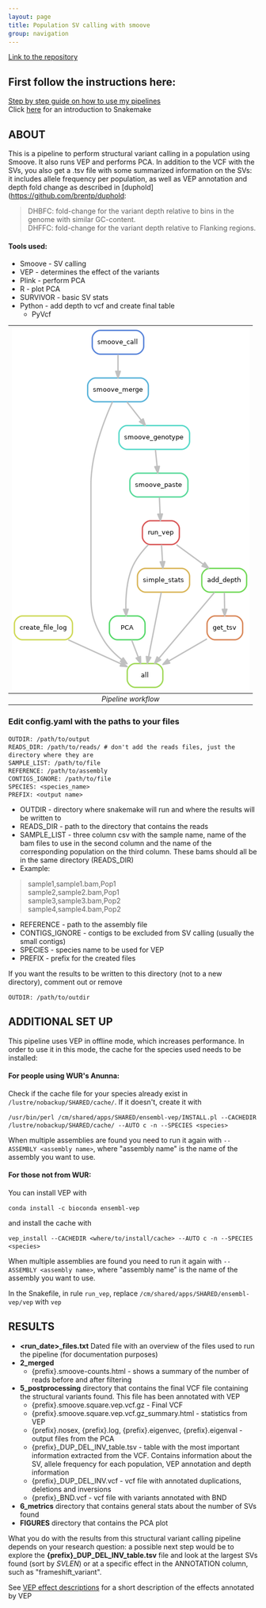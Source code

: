 ```yaml
---
layout: page
title: Population SV calling with smoove
group: navigation
---
```


[Link to the repository](https://github.com/CarolinaPB/population-structural-var-calling-smoove/tree/single_run)

## First follow the instructions here:
[Step by step guide on how to use my pipelines](https://carolinapb.github.io/2021-06-23-how-to-run-my-pipelines/)  
Click [here](https://github.com/CarolinaPB/snakemake-template/blob/master/Short%20introduction%20to%20Snakemake.pdf) for an introduction to Snakemake

## ABOUT
This is a pipeline to perform structural variant calling in a population using Smoove. It also runs VEP and performs PCA. 
In addition to the VCF with the SVs, you also get a .tsv file with some summarized information on the SVs: it includes allele frequency per population, as well as VEP annotation and depth fold change as described in [duphold](https://github.com/brentp/duphold:
> DHBFC: fold-change for the variant depth relative to bins in the genome with similar GC-content.  
> DHFFC: fold-change for the variant depth relative to Flanking regions.


#### Tools used:
- Smoove - SV calling
- VEP - determines the effect of the variants
- Plink - perform PCA
- R - plot PCA
- SURVIVOR - basic SV stats
- Python - add depth to vcf and create final table 
  - PyVcf 


| ![DAG](https://github.com/CarolinaPB/population-structural-var-calling-smoove/blob/single_run/dag.png) |
|:--:|
|*Pipeline workflow* |


### Edit config.yaml with the paths to your files
```
OUTDIR: /path/to/output 
READS_DIR: /path/to/reads/ # don't add the reads files, just the directory where they are
SAMPLE_LIST: /path/to/file
REFERENCE: /path/to/assembly
CONTIGS_IGNORE: /path/to/file
SPECIES: <species_name>
PREFIX: <output name>
```

- OUTDIR - directory where snakemake will run and where the results will be written to
- READS_DIR - path to the directory that contains the reads
- SAMPLE_LIST - three column csv with the sample name, name of the bam files to use in the second column and the name of the corresponding population on the third column. These bams should all be in the same directory (READS_DIR)
- Example: 
> sample1,sample1.bam,Pop1   
> sample2,sample2.bam,Pop1   
> sample3,sample3.bam,Pop2   
> sample4,sample4.bam,Pop2  
- REFERENCE - path to the assembly file
- CONTIGS_IGNORE - contigs to be excluded from SV calling (usually the small contigs)
- SPECIES - species name to be used for VEP
- PREFIX - prefix for the created files

If you want the results to be written to this directory (not to a new directory), comment out or remove
```
OUTDIR: /path/to/outdir
```

## ADDITIONAL SET UP
This pipeline uses VEP in offline mode, which increases performance. In order to use it in this mode, the cache for the species used needs to be installed:
#### For people using WUR's Anunna:
Check if the cache file for your species already exist in `/lustre/nobackup/SHARED/cache/`. If it doesn't, create it with

```
/usr/bin/perl /cm/shared/apps/SHARED/ensembl-vep/INSTALL.pl --CACHEDIR /lustre/nobackup/SHARED/cache/ --AUTO c -n --SPECIES <species>
```
When multiple assemblies are found you need to run it again with `--ASSEMBLY <assembly name>`, where "assembly name" is the name of the assembly you want to use.

#### For those not from WUR:
You can install VEP with 
```
conda install -c bioconda ensembl-vep
```
and install the cache with 
```
vep_install --CACHEDIR <where/to/install/cache> --AUTO c -n --SPECIES <species>
```
When multiple assemblies are found you need to run it again with `--ASSEMBLY <assembly name>`, where "assembly name" is the name of the assembly you want to use.

In the Snakefile, in rule `run_vep`, replace `/cm/shared/apps/SHARED/ensembl-vep/vep` with `vep`

## RESULTS
* **<run_date>_files.txt** Dated file with an overview of the files used to run the pipeline (for documentation purposes)
* **2_merged** 
  * {prefix}.smoove-counts.html - shows a summary of the number of reads before and after filtering 
* **5_postprocessing** directory that contains the final VCF file containing the structural variants found. This file has been annotated with VEP
  * {prefix}.smoove.square.vep.vcf.gz - Final VCF
  * {prefix}.smoove.square.vep.vcf.gz_summary.html - statistics from VEP
  * {prefix}.nosex, {prefix}.log, {prefix}.eigenvec, {prefix}.eigenval - output files from the PCA
  * {prefix}_DUP_DEL_INV_table.tsv - table with the most important information extracted from the VCF. Contains information about the SV, allele frequency for each population, VEP annotation and depth information
  * {prefix}_DUP_DEL_INV.vcf - vcf file with annotated duplications, deletions and inversions
  * {prefix}_BND.vcf - vcf file with variants annotated with BND
* **6_metrics** directory that contains general stats about the number of SVs found
* **FIGURES** directory that contains the PCA plot 

What you do with the results from this structural variant calling pipeline depends on your research question: a possible next step would be to explore the **{prefix}_DUP_DEL_INV_table.tsv** file and look at the largest SVs found (sort by _SVLEN_) or at a specific effect in the ANNOTATION column, such as "frameshift_variant".  

See [VEP effect descriptions]( https://m.ensembl.org/info/genome/variation/prediction/predicted_data.html) for a short description of the effects annotated by VEP
